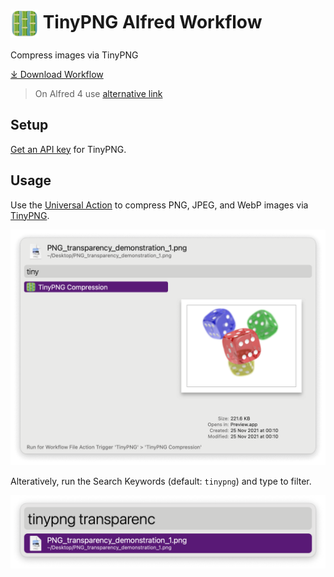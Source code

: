 # <img src='Workflow/icon.png' width='45' align='center' alt='icon'> TinyPNG Alfred Workflow

Compress images via TinyPNG

<a href='https://github.com/alfredapp/tinypng-workflow/releases/latest/download/TinyPNG.alfredworkflow'>⤓ Download Workflow</a>

> On Alfred 4 use <a href='https://github.com/alfredapp/tinypng-workflow/releases/download/2022.3/TinyPNG.alfredworkflow'>alternative link</a>

## Setup

[Get an API key](https://tinypng.com/developers) for TinyPNG.

## Usage

Use the [Universal Action](https://www.alfredapp.com/help/features/universal-actions/) to compress PNG, JPEG, and WebP images via [TinyPNG](https://tinypng.com/).

![Alfred File Action for TinyPNG Compression](Workflow/images/about/fileaction.png)

Alteratively, run the Search Keywords (default: `tinypng`) and type to filter.

![Alfred search for tinypng transparenc](Workflow/images/about/filefilter.png)
